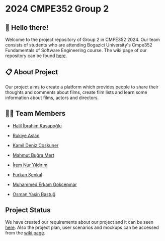 # 2024 CMPE352 Group 2

## 👋 Hello there! 

Welcome to the project repository of Group 2 in CMPE352 2024. Our team consists of students who are attending Bogazici University's Cmpe352 Fundamentals of Software Engineering course. The wiki page of our repository can be found [here](https://github.com/bounswe/bounswe2024group2/wiki).

## 📋 About Project

Our project aims to create a platform which provides people to share their thoughts and comments about films, create film lists and learn some information about films, actors and directors. 

## 👧👦 Team Members 
- [Halil İbrahim Kasapoğlu](https://github.com/bounswe/bounswe2024group2/wiki/Halil-%C4%B0brahim-Kasapo%C4%9Flu)

- [Rukiye Aslan](https://github.com/bounswe/bounswe2024group2/wiki/Rukiye-Aslan)

- [Kamil Deniz Coşkuner](https://github.com/bounswe/bounswe2024group2/wiki/Kamil-Deniz-Co%C5%9Fkuner)

- [Mahmut Buğra Mert](https://github.com/bounswe/bounswe2024group2/wiki/Mahmut-Bu%C4%9Fra-Mert)

- [İrem Nur Yıldırım](https://github.com/bounswe/bounswe2024group2/wiki/%C4%B0rem-Nur-Y%C4%B1ld%C4%B1r%C4%B1m-,-About)

- [Furkan Şenkal](https://github.com/bounswe/bounswe2024group2/wiki/Furkan-%C5%9Eenkal)

- [Muhammed Erkam Gökcepınar](https://github.com/bounswe/bounswe2024group2/wiki/Muhammed-Erkam-G%C3%B6kcep%C4%B1nar)

- [Osman Yasin Baştuğ](https://github.com/bounswe/bounswe2024group2/wiki/Yasin-Ba%C5%9Ftu%C4%9F)


## Project Status 

We have created our requirements about our project and it can be seen [here](https://github.com/bounswe/bounswe2024group2/wiki/Requirements-(Draft)).
Also the project plan, user scenarios and mockups can be accessed from the [wiki page](https://github.com/bounswe/bounswe2024group2/wiki).
